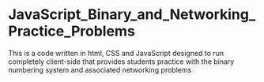 JavaScript_Binary_and_Networking_Practice_Problems
==================================================

This is a code written in html, CSS and JavaScript designed to run completely client-side that provides students practice with the binary numbering system and associated networking problems
